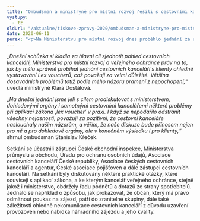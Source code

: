 ```yaml
---
title: "Ombudsman a ministryně pro místní rozvoj řešili s cestovními kancelářemi Lex Voucher"
vystupy:
  - tz
oldUrl: "/aktualne/tiskove-zpravy-2020/ombudsman-a-ministryne-pro-mistni-rozvoj-resili-s-cestovnimi-kancelaremi-lex-voucher"
date: 2020-06-11
perex: "<p>Na Ministerstvu pro místní rozvoj dnes proběhlo jednání za účasti ministryně Kláry Dostálové, veřejného ochránce práv Stanislava Křečka a předních zástupců českých cestovních kanceláří a agentur. Projednávala se právní úprava obsažená v zákoně o některých opatřeních ke zmírnění dopadů epidemie koronaviru na cestovní ruch a aktuální problémy spojené s postupy cestovních kanceláří.   </p>"
---
```


<!-- imported from the old website -->

<p><i>„Dnešní schůzka si kladla za hlavní cíl sjednotit pohled cestovních kanceláří, Ministerstva pro místní rozvoj a veřejného ochránce práv na to, jak by měla správně probíhat jednání cestovních kanceláří s klienty ohledně vystavování Lex voucherů, což považuji za velmi důležité. Většina dosavadních problémů totiž podle mého názoru pramení z nepochopení,“</i> uvedla ministryně Klára Dostálová.</p> <p><i>„Na dnešní jednání jsme jeli s cílem prodiskutovat s ministerstvem, dohledovými orgány i samotnými cestovními kancelářemi některé problémy při aplikaci zákona ‚lex voucher‘ v praxi. I když se nepodařilo odstranit všechny nejasnosti, považuji za pozitivní, že cestovní kanceláře naslouchaly našim názorům, a věřím, že naše diskuze bude přínosem nejen pro ně a pro dohledové orgány, ale v konečném výsledku i pro klienty,“</i> shrnul ombudsman Stanislav Křeček.</p> <p>Setkání se účastnili zástupci České obchodní inspekce, Ministerstva průmyslu a obchodu, Úřadu pro ochranu osobních údajů, Asociace cestovních kanceláří České republiky, Asociace českých cestovních kanceláří a agentur, České asociace pojišťoven a dále zástupci cestovních kanceláří. Na setkání byly diskutovány některé praktické otázky, které souvisejí s aplikací zákona, a ke kterým kancelář veřejného ochránce, stejně jakož i ministerstvo, obdržely řadu podnětů a dotazů ze strany spotřebitelů. Jednalo se například o způsobu, jak prokazovat, že občan, který má právo odmítnout poukaz na zájezd, patří do zranitelné skupiny, dále také záležitosti ohledně nekomunikace cestovních kanceláří z důvodu uzavření provozoven nebo nabídka náhradního zájezdu a jeho kvality. </p>
